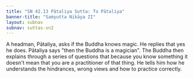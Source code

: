 ```yaml
---
title: "SN 42.13 Pātaliya Sutta: To Pātaliya"
banner-title: "Saṁyutta Nikāya II" 
layout: subnav 
subnav: suttas-sn2
---
```


A headman, Pātaliya, asks if the Buddha knows magic. He replies that yes he does. Pātaliya says "then the Buddha is a magician". The Buddha then explains through a series of questions that because you know something it doesn't mean that you are a practitioner of that thing. He tells him how he understands the hindrances, wrong views and how to practice correctly.
